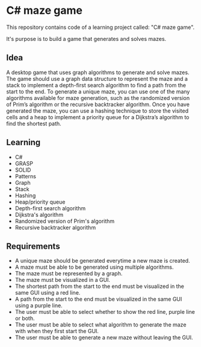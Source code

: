 # C# maze game

This repository contains code of a learning project called: "C# maze game".

It's purpose is to build a game that generates and solves mazes.

## Idea

A desktop game that uses graph algorithms to generate and solve mazes. The game should use a graph data structure to represent the maze and a stack to implement a depth-first search algorithm to find a path from the start to the end. To generate a unique maze, you can use one of the many algorithms available for maze generation, such as the randomized version of Prim’s algorithm or the recursive backtracker algorithm. Once you have generated the maze, you can use a hashing technique to store the visited cells and a heap to implement a priority queue for a Dijkstra’s algorithm to find the shortest path.

## Learning

- C#
- GRASP
- SOLID
- Patterns
- Graph
- Stack
- Hashing
- Heap/priority queue
- Depth-first search algorithm
- Dijkstra's algorithm
- Randomized version of Prim's algorithm
- Recursive backtracker algorithm

## Requirements

- A unique maze should be generated everytime a new maze is created.
- A maze must be able to be generated using multiple algorithms.
- The maze must be represented by a graph.
- The maze must be visualized in a GUI.
- The shortest path from the start to the end must be visualized in the same GUI using a red line.
- A path from the start to the end must be visualized in the same GUI using a purple line.
- The user must be able to select whether to show the red line, purple line or both.
- The user must be able to select what algorithm to generate the maze with when they first start the GUI.
- The user must be able to generate a new maze without leaving the GUI.

